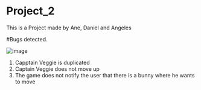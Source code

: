 # Project_2 
This is a Project made by Ane, Daniel and Angeles

#Bugs detected.

![image](https://github.com/angelessgce/Project_2/assets/150636429/560b7a62-be73-4a81-9d95-b43a7b4dea45)

1. Capptain Veggie is duplicated
2. Captain Veggie does not move up
3. The game does not notify the user that there is a bunny where he wants to move
